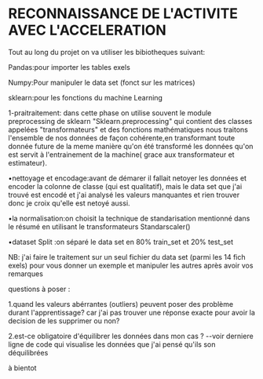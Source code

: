 # RECONNAISSANCE DE L'ACTIVITE AVEC L'ACCELERATION
Tout au long du projet on va utiliser les bibiotheques suivant:

Pandas:pour importer les tables exels

Numpy:Pour manipuler le data set (fonct sur les matrices)

sklearn:pour les fonctions du machine Learning 


1-praitraitement: dans cette phase on utilise souvent le module preprocessing de sklearn "Sklearn.preprocessing" qui contient des classes appelées "transformateurs" et des fonctions mathématiques
nous traitons l'ensemble de nos données de façon cohérente,en transformant toute donnée future de la meme manière qu'on été transformé les données qu'on est servit à l'entrainement de la machine( grace aux transformateur et estimateur).

   •nettoyage et encodage:avant de démarer il fallait netoyer les données et encoder la colonne de classe (qui est qualitatif), mais le data set que j'ai trouvé est encodé et j'ai analysé les valeurs manquantes et rien trouver donc je croix qu'elle est netoyé aussi.
   
   •la normalisation:on choisit la technique de standarisation mentionné dans le résumé en utilisant le transformateurs Standarscaler() 
   
   •dataset Split :on séparé le data set en 80% train_set et 20% test_set
   
 NB: j'ai faire le traitement sur un seul fichier du data set (parmi les 14 fich exels) pour vous donner un exemple et manipuler les autres après avoir vos remarques  

questions à poser :

1.quand  les valeurs abérrantes (outliers) peuvent poser des problème durant l'apprentissage? car j'ai pas trouver une réponse exacte pour avoir la decision de les supprimer ou non? 

2.est-ce obligatoire d'équilibrer les données dans mon cas ? --voir derniere ligne de code qui visualise les données que j'ai pensé qu'ils son déquilibrées

à bientot 
